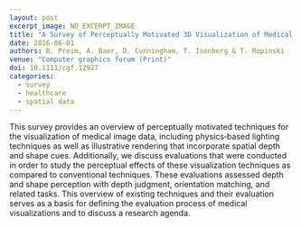 ```yaml
---
layout: post
excerpt_image: NO_EXCERPT_IMAGE
title: "A Survey of Perceptually Motivated 3D Visualization of Medical Image Data"
date: 2016-06-01
authors: B. Preim, A. Baer, D. Cunningham, T. Isenberg & T. Ropinski
venue: "Computer graphics forum (Print)"
doi: 10.1111/cgf.12927
categories:
  - survey
  - healthcare
  - spatial data
---
```

This survey provides an overview of perceptually motivated techniques for the visualization of medical image data, including physics‐based lighting techniques as well as illustrative rendering that incorporate spatial depth and shape cues. Additionally, we discuss evaluations that were conducted in order to study the perceptual effects of these visualization techniques as compared to conventional techniques. These evaluations assessed depth and shape perception with depth judgment, orientation matching, and related tasks. This overview of existing techniques and their evaluation serves as a basis for defining the evaluation process of medical visualizations and to discuss a research agenda.
